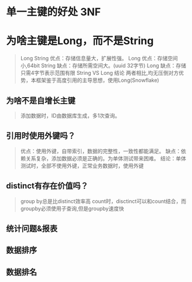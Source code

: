 # 单一主键的好处 3NF

# 为啥主键是Long，而不是String
>   Long 
> String 优点：存储信息量大，扩展性强。 
> Long   优点：存储空间小,64bit
> String 缺点：存储所需空间大。(uuid 32字节)
> Long   缺点：存储只需4字节表示范围有限
>String VS Long 结论
两者相比,均无压倒对方优势，本框架鉴于高度引用的主导思想，使用Long(Snowflake)

## 为啥不是自增长主键
> 添加数据时，ID由数据库生成，多1次查询。

## 引用时使用外键吗？
> 优点：使用外键，自带索引，数据的完整性，一致性都能满足。
> 缺点：依赖关系复杂，添加数据必须是正确的。为单体测试带来困难。
> 结论：单体测试时，全部不使用外键，正常业务数据时，使用外键

## distinct有存在价值吗？
>group by总是比distinct效率高
>count时，disctinct可以和count结合，而groupby必须使用子查询,但是groupby速度快

## 统计问题&报表

## 数据排序

## 数据排名

